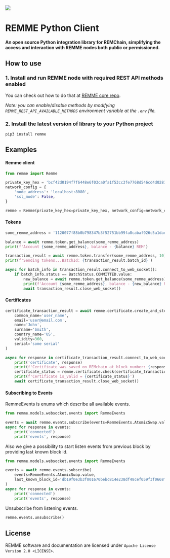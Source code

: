 <img src="https://avatars1.githubusercontent.com/u/29229038" />

REMME Python Client
===================

**An open source Python integration library for REMChain, simplifying the access and interaction with REMME nodes both public or permissioned.**

## How to use

### 1. Install and run REMME node with required REST API methods enabled

You can check out how to do that at [REMME core repo](<https://github.com/Remmeauth/remme-core/>).

*Note: you can enable/disable methods by modifying `REMME_REST_API_AVAILABLE_METHODS` environment variable at the `.env` file.*

### 2. Install the latest version of library to your Python project

```
pip3 install remme
```

## Examples

#### Remme client

```python
from remme import Remme

private_key_hex = 'bcf42d0194f7f6448e6f03ca0fa1f53cc3fe7768d546cd4d028144aba654d7aa'
network_config = {
    'node_address': 'localhost:8080',
    'ssl_mode': False,
}

remme = Remme(private_key_hex=private_key_hex, network_config=network_config)
```

#### Tokens

```python
some_remme_address = '1120077f88b0b798347b3f52751bb99fa8cabaf926c5a1dad2d975d7b966a85b3a9c21'

balance = await remme.token.get_balance(some_remme_address)
print(f'Account {some_remme_address}, balance - {balance} REM')

transaction_result = await remme.token.transfer(some_remme_address, 10)
print(f'Sending tokens...BatchId: {transaction_result.batch_id}')

async for batch_info in transaction_result.connect_to_web_socket():
	if batch_info.status == BatchStatus.COMMITTED.value:
    	new_balance = await remme.token.get_balance(some_remme_address)
        print(f'Account {some_remme_address}, balance - {new_balance} REM')
        await transaction_result.close_web_socket()
```

#### Certificates

```python
certificate_transaction_result = await remme.certificate.create_and_store(
    common_name='user_name',
    email='user@email.com',
    name='John',
    surname='Smith',
    country_name='US',
    validity=360,
    serial='some serial'
)

async for response in certificate_transaction_result.connect_to_web_socket():
    print('certificate', response)
    print(f'Certificate was saved on REMchain at block number: {response.block_number}')
    certificate_status = remme.certificate.check(certificate_transaction_result.certificate)
    print(f'Certificate is_valid = {certificate_status}')
    await certificate_transaction_result.close_web_socket()
```

#### Subscribing to Events

RemmeEvents is enums which describe all available events.

```python
from remme.models.websocket.events import RemmeEvents

events = await remme.events.subscribe(events=RemmeEvents.AtomicSwap.value)
async for response in events:
    print('connected')
    print('events', response)
```

Also we give a possibility to start listen events from previous block by providing last known block id.

```python
from remme.models.websocket.events import RemmeEvents

events = await remme.events.subscribe(
    events=RemmeEvents.AtomicSwap.value, 
    last_known_block_id='db19f0e3b3f001670bebc814e238df48cef059f3f0668f57702ba9ff0c4b8ec45c7298f08b4c2fa67602da27a84b3df5dc78ce0f7774b3d3ae094caeeb9cbc82',
)
async for response in events:
    print('connected')
    print('events', response)
```

Unsubscribe from listening events.

```python
remme.events.unsubscribe()
```

## License

REMME software and documentation are licensed under `Apache License Version 2.0 <LICENSE>`.
